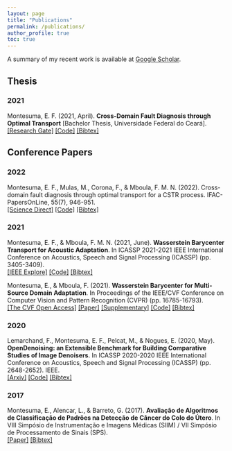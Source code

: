 ```yaml
---
layout: page
title: "Publications"
permalink: /publications/
author_profile: true
toc: true
---
```


A summary of my recent work is available at [Google Scholar](https://scholar.google.com.br/citations?user=elSROdcAAAAJ&hl=en).

## Thesis

### 2021

Montesuma, E. F. (2021, April). __Cross-Domain Fault Diagnosis through Optimal Transport__ [Bachelor Thesis, Universidade Federal do Ceará].
[[Research Gate]](https://www.researchgate.net/publication/354664416_Cross-Domain_Fault_Diagnosis_Through_Optimal_Transport) [[Code]](https://github.com/eddardd/CrossDomainFaultDiagnosis) [[Bibtex]](https://eddardd.github.io/files/Papers/montesuma2021crossdomain.bibtex)

## Conference Papers

### 2022

Montesuma, E. F., Mulas, M., Corona, F., & Mboula, F. M. N. (2022). Cross-domain fault diagnosis through optimal transport for a CSTR process. IFAC-PapersOnLine, 55(7), 946-951.\
[[Science Direct]](https://www.sciencedirect.com/science/article/pii/S2405896322009727) [[Code]](https://github.com/eddardd/CrossDomainFaultDiagnosis) [[Bibtex]](https://raw.githubusercontent.com/eddardd/my-personal-blog/master/files/papers/montesuma2022cdfd.bibtex)

### 2021

Montesuma, E. F., & Mboula, F. M. N. (2021, June). __Wasserstein Barycenter Transport for Acoustic Adaptation__. In ICASSP 2021-2021 IEEE International Conference on Acoustics, Speech and Signal Processing (ICASSP) (pp. 3405-3409).\
[[IEEE Explore]](https://ieeexplore.ieee.org/document/9414199) [[Code]](https://github.com/eddardd/WBTransport) [[Bibtex]](https://eddardd.github.io/files/Papers/wbt2021icassp.bibtex)

Montesuma, E., & Mboula, F. (2021). __Wasserstein Barycenter for Multi-Source Domain Adaptation__. In Proceedings of the IEEE/CVF Conference on Computer Vision and Pattern Recognition (CVPR) (pp. 16785-16793).\
[[The CVF Open Access]](https://openaccess.thecvf.com/content/CVPR2021/html/Montesuma_Wasserstein_Barycenter_for_Multi-Source_Domain_Adaptation_CVPR_2021_paper.html) [[Paper]](https://openaccess.thecvf.com/content/CVPR2021/papers/Montesuma_Wasserstein_Barycenter_for_Multi-Source_Domain_Adaptation_CVPR_2021_paper.pdf) [[Supplementary]](https://openaccess.thecvf.com/content/CVPR2021/supplemental/Montesuma_Wasserstein_Barycenter_for_CVPR_2021_supplemental.pdf) [[Code]](https://github.com/eddardd/WBTransport) [[Bibtex]](https://eddardd.github.io/files/Papers/wbt2021cvpr.bibtex)

### 2020

Lemarchand, F., Montesuma, E. F., Pelcat, M., & Nogues, E. (2020, May). __OpenDenoising: an Extensible Benchmark for Building Comparative Studies of Image Denoisers__. In ICASSP 2020-2020 IEEE International Conference on Acoustics, Speech and Signal Processing (ICASSP) (pp. 2648-2652). IEEE.\
[[Arxiv]](https://arxiv.org/pdf/1910.08328.pdf) [[Code]](https://github.com/opendenoising/opendenoising-benchmark) [[Bibtex]](https://eddardd.github.io/files/Papers/opendenoising.bibtex)

### 2017

Montesuma, E., Alencar, L., & Barreto, G. (2017). __Avaliação de Algoritmos de Classificação de Padrões na Detecção de Câncer do Colo do Útero__. In VIII Simpósio de Instrumentação e Imagens Médicas (SIIM) / VII Simpósio de Processamento de Sinais (SPS).\
[[Paper]](https://eventos.ufabc.edu.br/siimsps/files/id74.pdf) [[Bibtex]](https://eddardd.github.io/files/Papers/siscolo.bibtex)